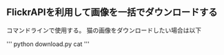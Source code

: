 ## FlickrAPIを利用して画像を一括でダウンロードする
コマンドラインで使用する。
猫の画像をダウンロードしたい場合は以下
    
'''
python download.py cat
'''